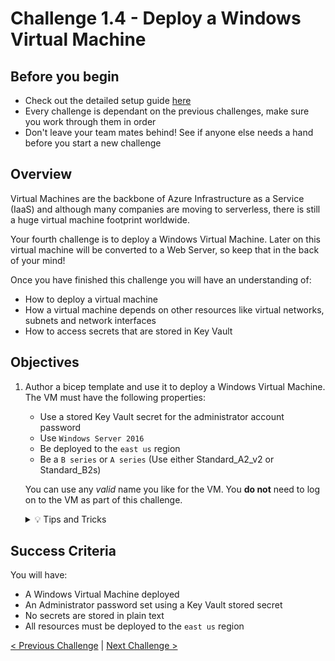 # Challenge 1.4 - Deploy a Windows Virtual Machine

## Before you begin

* Check out the detailed setup guide [here](Setup/readme.md)
* Every challenge is dependant on the previous challenges, make sure you work through them in order
* Don't leave your team mates behind! See if anyone else needs a hand before you start a new challenge

## Overview

Virtual Machines are the backbone of Azure Infrastructure as a Service (IaaS) and although many companies are moving to serverless, there is still a huge virtual machine footprint worldwide.

Your fourth challenge is to deploy a Windows Virtual Machine. Later on this virtual machine will be converted to a Web Server, so keep that in the back of your mind!

Once you have finished this challenge you will have an understanding of:

* How to deploy a virtual machine
* How a virtual machine depends on other resources like virtual networks, subnets and network interfaces
* How to access secrets that are stored in Key Vault

## Objectives

1. Author a bicep template and use it to deploy a Windows Virtual Machine. The VM must have the following properties:
    * Use a stored Key Vault secret for the administrator account password
    * Use `Windows Server 2016`
    * Be deployed to the `east us` region
    * Be a `B series` or `A series` (Use either Standard_A2_v2 or Standard_B2s)

    You can use any *valid* name you like for the VM.
    You **do not** need to log on to the VM as part of this challenge.

    <details>
    <summary>💡 Tips and Tricks</summary>
    <ul>
        <li>How can you reference a Key Vault secret in a Bicep template? <a href="https://docs.microsoft.com/en-us/azure/azure-resource-manager/bicep/key-vault-parameter?tabs=azure-cli#reference-secrets-in-parameter-file">Here are some more details</a></li>
        <li>Some VM SKUs will be blocked by corporate policy, you need to select a valid SKU, A or B Series only!</li>
    </ul>
    </details>

## Success Criteria

You will have:
 - A Windows Virtual Machine deployed
 - An Administrator password set using a Key Vault stored secret
 - No secrets are stored in plain text
 - All resources must be deployed to the `east us` region

[< Previous Challenge](../1.3/readme.md) | [Next Challenge >](../1.5/readme.md)